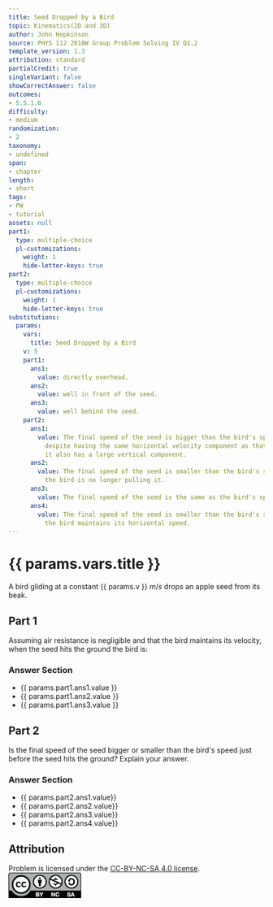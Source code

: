 ```yaml
---
title: Seed Dropped by a Bird
topic: Kinematics(2D and 3D)
author: John Hopkinson
source: PHYS 112 2018W Group Problem Solving IV Q1,2
template_version: 1.3
attribution: standard
partialCredit: true
singleVariant: false
showCorrectAnswer: false
outcomes:
- 5.5.1.0
difficulty:
- medium
randomization:
- 2
taxonomy:
- undefined
span:
- chapter
length:
- short
tags:
- PW
- tutorial
assets: null
part1:
  type: multiple-choice
  pl-customizations:
    weight: 1
    hide-letter-keys: true
part2:
  type: multiple-choice
  pl-customizations:
    weight: 1
    hide-letter-keys: true
substitutions:
  params:
    vars:
      title: Seed Dropped by a Bird
    v: 5
    part1:
      ans1:
        value: directly overhead.
      ans2:
        value: well in front of the seed.
      ans3:
        value: well behind the seed.
    part2:
      ans1:
        value: The final speed of the seed is bigger than the bird's speed because
          despite having the same horizontal velocity component as that of the bird,
          it also has a large vertical component.
      ans2:
        value: The final speed of the seed is smaller than the bird's speed because
          the bird is no longer pulling it.
      ans3:
        value: The final speed of the seed is the same as the bird's speed.
      ans4:
        value: The final speed of the seed is smaller than the bird's speed because
          the bird maintains its horizontal speed.
---
```

# {{ params.vars.title }}
A bird gliding at a constant {{ params.v }} $m/s$ drops an apple seed from its beak.

## Part 1

Assuming air resistance is negligible and that the bird maintains its velocity, when the seed hits the ground the bird is:

### Answer Section

- {{ params.part1.ans1.value }}
- {{ params.part1.ans2.value }}
- {{ params.part1.ans3.value }}

## Part 2

Is the final speed of the seed bigger or smaller than the bird's speed just before the seed hits the ground?  Explain your answer.

### Answer Section

- {{ params.part2.ans1.value}}
- {{ params.part2.ans2.value}}
- {{ params.part2.ans3.value}}
- {{ params.part2.ans4.value}}

## Attribution

Problem is licensed under the [CC-BY-NC-SA 4.0 license](https://creativecommons.org/licenses/by-nc-sa/4.0/).<br> ![The Creative Commons 4.0 license requiring attribution-BY, non-commercial-NC, and share-alike-SA license.](https://raw.githubusercontent.com/firasm/bits/master/by-nc-sa.png)